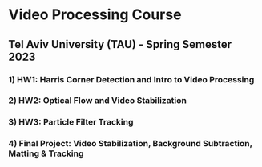# Video Processing Course
## Tel Aviv University (TAU) - Spring Semester 2023

### 1) HW1: Harris Corner Detection and Intro to Video Processing
### 2) HW2: Optical Flow and Video Stabilization
### 3) HW3: Particle Filter Tracking
### 4) Final Project: Video Stabilization, Background Subtraction, Matting  & Tracking  




